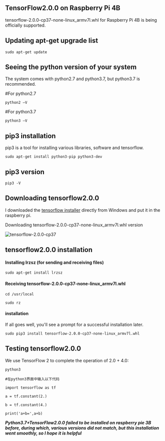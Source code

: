 ## TensorFlow2.0.0 on Raspberry Pi 4B
tensorflow-2.0.0-cp37-none-linux_armv7l.whl for Raspberry Pi 4B is being officially supported.

## Updating apt-get upgrade list
`sudo apt-get update`

## Seeing the python version of your system
The system comes with python2.7 and python3.7, but python3.7 is recommended.

#For python2.7

`python2 –V`

#For python3.7

`python3 –V`

## pip3 installation
pip3 is a tool for installing various libraries, software and tensorflow.

`sudo apt-get install python3-pip python3-dev`

## pip3 version

`pip3 -V`

## Downloading tensorflow2.0.0
I downloaded the [tensorflow installer](https://github.com/lhelontra/tensorflow-on-arm/releases) directly from Windows and put it in the raspberry pi.

Downloading tensorflow-2.0.0-cp37-none-linux_armv7l.whl version

![tensorflow-2.0.0-cp37](https://github.com/xiaochanggong916/xiaochanggong916.github.io/blob/master/image/20200103104328754.png)



## tensorflow2.0.0 installation

#### Installing lrzsz (for sending and receiving files)

`sudo apt-get install lrzsz`

#### Receiving tensorflow-2.0.0-cp37-none-linux_armv7l.whl
`cd /usr/local`

`sudo rz`

#### installation

If all goes well, you'll see a prompt for a successful installation later.

`sudo pip3 install tensorflow-2.0.0-cp37-none-linux_armv7l.whl`

## Testing tensorflow2.0.0

We use TensorFlow 2 to complete the operation of 2.0 + 4.0:

```
python3

#在python3界面中输入以下代码

import tensorflow as tf

a = tf.constant(2.)

b = tf.constant(4.)

print('a+b=',a+b)

```

***Python3.7+TensorFlow2.0.0 failed to be installed on raspberry pie 3B before, during which, various versions did not match, but this installation went smoothly, so I hope it is helpful***


